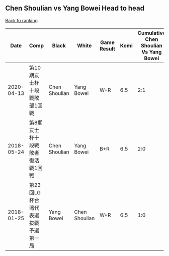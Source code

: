 ## Chen Shoulian vs Yang Bowei Head to head

[Back to ranking](../../index.md)




| **Date** | **Comp** | **Black** | **White** | **Game Result** | **Komi** | **Cumulative Chen Shoulian Vs Yang Bowei** | **Chen Shoulian Streak** | **Yang Bowei Streak** | 
| --- | --- | --- | --- | --- | --- | --- | --- | --- |
| 2020-04-13 | 第10期友士杯十段戦敗部1回戦 | Chen Shoulian | Yang Bowei | W+R | 6.5 | 2:1 | 0 | 1 | 
| 2018-05-24 | 第8期友士杯十段戦敗者復活戦1回戦 | Chen Shoulian | Yang Bowei | B+R | 6.5 | 2:0 | 2 | 0 | 
| 2018-01-25 | 第23回LG杯台湾代表選抜戦予選第一局 | Yang Bowei | Chen Shoulian | W+R | 6.5 | 1:0 | 1 | 0 |




